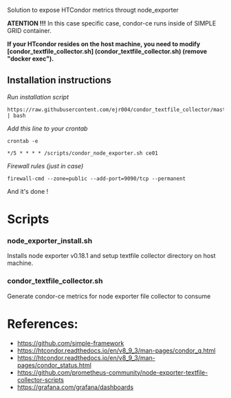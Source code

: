 Solution to expose HTCondor metrics througt node_exporter

**ATENTION !!!**
In this case specific case, condor-ce runs inside of SIMPLE GRID container.

**If your HTcondor resides on the host machine, you need to modify [condor_textfile_collector.sh] (condor_textfile_collector.sh) (remove "docker exec").**

## Installation instructions

*Run installation script*
```
https://raw.githubusercontent.com/ejr004/condor_textfile_collector/master/node_exporter_install.sh | bash
```


*Add this line to your crontab*
```
crontab -e

*/5 * * * * /scripts/condor_node_exporter.sh ce01
```


*Firewall rules (just in case)*
```
firewall-cmd --zone=public --add-port=9090/tcp --permanent
```
And it's done !


# Scripts

### node_exporter_install.sh
Installs node exporter v0.18.1 and setup textfile collector directory on host machine.

### condor_textfile_collector.sh
Generate condor-ce metrics for node exporter file collector to consume




# References:
 - https://github.com/simple-framework
 - https://htcondor.readthedocs.io/en/v8_9_3/man-pages/condor_q.html
 - https://htcondor.readthedocs.io/en/v8_9_3/man-pages/condor_status.html
 - https://github.com/prometheus-community/node-exporter-textfile-collector-scripts
 - https://grafana.com/grafana/dashboards
